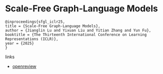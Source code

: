 # Scale-Free Graph-Language Models

```
@inproceedings{sfgl_iclr25,
title = {Scale-Free Graph-Language Models},
author = {Jianglin Lu and Yixuan Liu and Yitian Zhang and Yun Fu},
booktitle = {The Thirteenth International Conference on Learning Representations (ICLR)},
year = {2025}
}
```

links
- [openreview](https://openreview.net/forum?id=nFcgay1Yo9)
